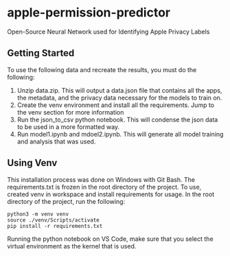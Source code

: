 # apple-permission-predictor
Open-Source Neural Network used for Identifying Apple Privacy Labels

## Getting Started
To use the following data and recreate the results, you must do the following:
1. Unzip data.zip. This will output a data.json file that contains all the apps, the metadata, and the privacy data necessary for the models to train on. 
2. Create the venv environment and install all the requirements. Jump to the venv section for more information
3. Run the json_to_csv python notebook. This will condense the json data to be used in a more formatted way. 
4. Run model1.ipynb and mdoel2.ipynb. This will generate all model training and analysis that was used. 

## Using Venv
This installation process was done on Windows with Git Bash. The requirements.txt is frozen in the root directory of the project. To use, created venv in workspace and install requirements for usage. 
In the root directory of the project, run the following:
```
python3 -m venv venv
source ./venv/Scripts/activate
pip install -r requirements.txt
```     

Running the python notebook on VS Code, make sure that you select the virtual environment as the kernel that is used. 